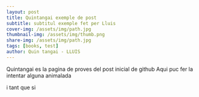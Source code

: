 ```yaml
---
layout: post
title: Quintangai exemple de post
subtitle: subtitul exemple fet per Lluis
cover-img: /assets/img/path.jpg
thumbnail-img: /assets/img/thumb.png
share-img: /assets/img/path.jpg
tags: [books, test]
author: Quin tangai - LLUIS
---
```


Quintangai es la pagina de proves del post inicial de github
Aqui puc fer la intentar alguna animalada

i tant que si
